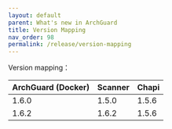```yaml
---
layout: default
parent: What's new in ArchGuard
title: Version Mapping
nav_order: 98
permalink: /release/version-mapping
---
```



Version mapping：

| ArchGuard (Docker) | Scanner | Chapi |
|--------------------|---------|-------|
| 1.6.0              | 1.5.0   | 1.5.6 |
| 1.6.2              | 1.6.2   | 1.5.6 |

